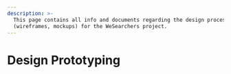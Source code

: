 ```yaml
---
description: >-
  This page contains all info and documents regarding the design process
  (wireframes, mockups) for the WeSearchers project.
---
```


# Design Prototyping

